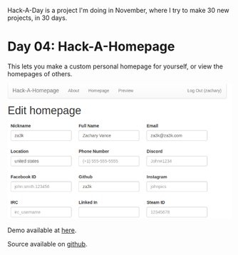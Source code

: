 Hack-A-Day is a project I'm doing in November, where I try to make 30 new projects, in 30 days.

# Day 04: Hack-A-Homepage

This lets you make a custom personal homepage for yourself, or view the homepages of others.

![Screenshot](screenshot.png)

Demo available at [here](https://tilde.za3k.com/hackaday/homepage).

Source available on [github](https://github.com/za3k/day01_homepage).
